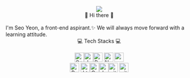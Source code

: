 <div align="center">
<img src="https://github.com/123dd654/123dd654/assets/161431124/d8863cc8-c908-44f9-ba9c-e8682eeba72d">
</div>

<!-- ## 🥰 Let's get connected

## 🛠️ Technologies and Tools I use -->

<div align="center">🎀 Hi there 🎀</div><br />
I'm Seo Yeon, a front-end aspirant.✨
We will always move forward with a learning attitude.

<div align="center">💻 Tech Stacks 💻</div>
<br />
<div align="center">
 <img alt="C++" src="https://img.shields.io/badge/C%2B%2B-00599C?style=for-the-badge&logo=c%2B%2B&logoColor=white" height="25px"/><img alt="Javascript" src="https://img.shields.io/badge/JavaScript-323330?style=for-the-badge&logo=javascript&logoColor=F7DF1E"  height="25px"/><img alt="React" src="https://img.shields.io/badge/React-20232A?style=for-the-badge&logo=react&logoColor=61DAFB" height="25px"/>
 <!-- <img alt="NextJs" src="https://img.shields.io/badge/Next-black?style=for-the-badge&logo=next.js&logoColor=white" height="25px"/> -->
 <!-- <img alt="MongoDB" src="https://img.shields.io/badge/-MongoDB-13aa52?style=flat-square&logo=mongodb&logoColor=white"  height="25px"/> --><img alt="Nodejs" src="https://img.shields.io/badge/-Nodejs-43853d?style=flat-square&logo=Node.js&logoColor=white"  height="25px"/>
 <!-- <img alt="npm" src="https://img.shields.io/badge/NPM-%23000000.svg?style=for-the-badge&logo=npm&logoColor=white" height="25px"/> --><img alt="redux" src="https://img.shields.io/badge/-Redux-764ABC?style=flat-square&logo=redux&logoColor=white" height="25px"/>
 <!-- <img alt="Express" src="https://img.shields.io/badge/express.js-%23404d59.svg?style=for-the-badge&logo=express&logoColor=%2361DAFB" height="25px"/> -->
 <!-- <img alt="Tailwidcss" src="https://img.shields.io/badge/Tailwind_CSS-38B2AC?style=for-the-badge&logo=tailwind-css&logoColor=white" height="25px"/> -->
 <!-- <img alt="Bootstrap" src="https://img.shields.io/badge/Bootstrap-563D7C?style=for-the-badge&logo=bootstrap&logoColor=white" height="25px"/> -->
 <!-- <img alt="Material UI" src="https://img.shields.io/badge/Material--UI-0081CB?style=for-the-badge&logo=material-ui&logoColor=white" height="25px"/> -->
 <br />
 <img alt="Python" src="https://img.shields.io/badge/Python-14354C?style=for-the-badge&logo=python&logoColor=white" height="25px"/>
 <!-- <img alt="Markdown" src="https://img.shields.io/badge/Markdown-000000?style=for-the-badge&logo=markdown&logoColor=white"  height="25px"/> --><img alt="html5" src="https://img.shields.io/badge/HTML5-E34F26?style=for-the-badge&logo=html5&logoColor=white" height="25px"/><img alt="Css3" src="https://img.shields.io/badge/CSS3-1572B6?style=for-the-badge&logo=css3&logoColor=white" height="25px"/><img alt="Jquery" src="https://img.shields.io/badge/jquery-%230769AD.svg?style=for-the-badge&logo=jquery&logoColor=white" height="25px"/><img alt="git" src="https://img.shields.io/badge/-Git-F05032?style=flat-square&logo=git&logoColor=white" height="25px"/>
 <!-- <img alt="Brave browser" src="https://img.shields.io/badge/-Brave_Browser-FB542B?style=flat-square&logo=brave&logoColor=white" height="25px"/> -->
 <!-- <img alt="Prettier" src="https://img.shields.io/badge/-Prettier-F7B93E?style=flat-square&logo=prettier&logoColor=white" height="25px"/> --><img alt="github actions" src="https://img.shields.io/badge/-Github_Actions-2088FF?style=flat-square&logo=github-actions&logoColor=white" height="25px"/>
 <!-- <img alt="postman" src="https://img.shields.io/badge/-Postman-00C7B7?style=flat-square&logo=postman&logoColor=white" height="25px"/> -->
 <!--<img alt="Heroku" src="https://img.shields.io/badge/-Heroku-430098?style=flat-square&logo=heroku&logoColor=white" height="25px"/> -->
</div>








